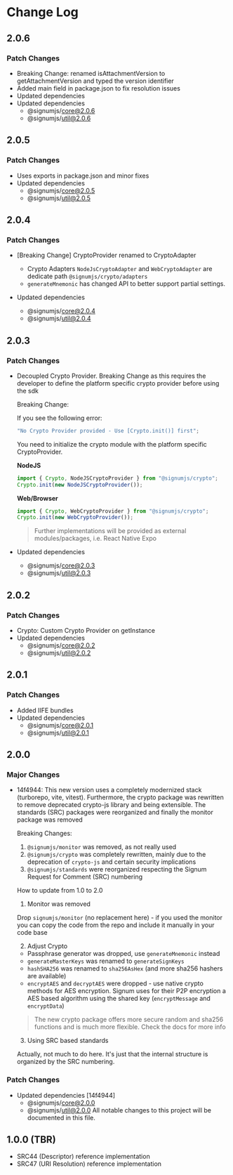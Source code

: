 # Change Log

## 2.0.6

### Patch Changes

- Breaking Change: renamed isAttachmentVersion to getAttachmentVersion and typed the version identifier
- Added main field in package.json to fix resolution issues
- Updated dependencies
- Updated dependencies
  - @signumjs/core@2.0.6
  - @signumjs/util@2.0.6

## 2.0.5

### Patch Changes

- Uses exports in package.json and minor fixes
- Updated dependencies
  - @signumjs/core@2.0.5
  - @signumjs/util@2.0.5

## 2.0.4

### Patch Changes

- [Breaking Change] CryptoProvider renamed to CryptoAdapter

  - Crypto Adapters `NodeJsCryptoAdapter` and `WebCryptoAdapter` are dedicate path `@signumjs/crypto/adapters`
  - `generateMnemonic` has changed API to better support partial settings.

- Updated dependencies
  - @signumjs/core@2.0.4
  - @signumjs/util@2.0.4

## 2.0.3

### Patch Changes

- Decoupled Crypto Provider. Breaking Change as this requires the developer to define the platform specific crypto provider before using the sdk

  Breaking Change:

  If you see the following error:

  ```ts
  "No Crypto Provider provided - Use [Crypto.init()] first";
  ```

  You need to initialize the crypto module with the platform specific CryptoProvider.

  **NodeJS**

  ```ts
  import { Crypto, NodeJSCryptoProvider } from "@signumjs/crypto";
  Crypto.init(new NodeJSCryptoProvider());
  ```

  **Web/Browser**

  ```ts
  import { Crypto, WebCryptoProvider } from "@signumjs/crypto";
  Crypto.init(new WebCryptoProvider());
  ```

  > Further implementations will be provided as external modules/packages, i.e. React Native Expo

- Updated dependencies
  - @signumjs/core@2.0.3
  - @signumjs/util@2.0.3

## 2.0.2

### Patch Changes

- Crypto: Custom Crypto Provider on getInstance
- Updated dependencies
  - @signumjs/core@2.0.2
  - @signumjs/util@2.0.2

## 2.0.1

### Patch Changes

- Added IIFE bundles
- Updated dependencies
  - @signumjs/core@2.0.1
  - @signumjs/util@2.0.1

## 2.0.0

### Major Changes

- 14f4944: This new version uses a completely modernized stack (turborepo, vite, vitest). Furthermore, the crypto package was rewritten to remove deprecated crypto-js library and being extensible. The standards (SRC) packages were reorganized and finally the monitor package was removed

  Breaking Changes:

  1. `@signumjs/monitor` was removed, as not really used
  2. `@signumjs/crypto` was completely rewritten, mainly due to the deprecation of `crypto-js` and certain security implications
  3. `@signumjs/standards` were reorganized respecting the Signum Request for Comment (SRC) numbering

  How to update from 1.0 to 2.0

  1. Monitor was removed

  Drop `signumjs/monitor` (no replacement here) - if you used the monitor you can copy the code from the repo and include it manually in your code base

  2. Adjust Crypto

  - Passphrase generator was dropped, use `generateMnemonic` instead
  - `generateMasterKeys` was renamed to `generateSignKeys`
  - `hashSHA256` was renamed to `sha256AsHex` (and more sha256 hashers are available)
  - `encryptAES` and `decryptAES` were dropped - use native crypto methods for AES encryption. Signum uses for their P2P encryption a AES based algorithm using the shared key (`encryptMessage` and `encryptData`)

  > The new crypto package offers more secure random and sha256 functions and is much more flexible. Check the docs for more info

  3. Using SRC based standards

  Actually, not much to do here. It's just that the internal structure is organized by the SRC numbering.

### Patch Changes

- Updated dependencies [14f4944]
  - @signumjs/core@2.0.0
  - @signumjs/util@2.0.0
    All notable changes to this project will be documented in this file.

## 1.0.0 (TBR)

- SRC44 (Descriptor) reference implementation
- SRC47 (URI Resolution) reference implementation
